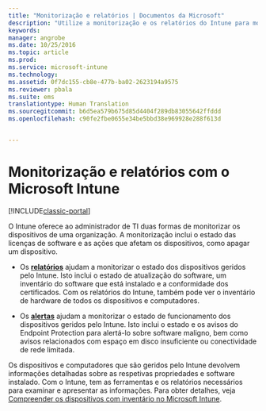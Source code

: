 ```yaml
---
title: "Monitorização e relatórios | Documentos da Microsoft"
description: "Utilize a monitorização e os relatórios do Intune para monitorizar o estado dos dispositivos da sua organização."
keywords: 
manager: angrobe
ms.date: 10/25/2016
ms.topic: article
ms.prod: 
ms.service: microsoft-intune
ms.technology: 
ms.assetid: 0f7dc155-cb8e-477b-ba02-2623194a9575
ms.reviewer: pbala
ms.suite: ems
translationtype: Human Translation
ms.sourcegitcommit: b6d5ea579b675d85d4404f289db83055642ffddd
ms.openlocfilehash: c90fe2fbe0655e34be5bbd38e969928e288f613d


---
```


# <a name="monitoring-and-reports-with-microsoft-intune"></a>Monitorização e relatórios com o Microsoft Intune

[!INCLUDE[classic-portal](../includes/classic-portal.md)]

O Intune oferece ao administrador de TI duas formas de monitorizar os dispositivos de uma organização. A monitorização inclui o estado das licenças de software e as ações que afetam os dispositivos, como apagar um dispositivo.

-   Os **[relatórios](../deploy-use/understand-microsoft-intune-operations-by-using-reports.md)** ajudam a monitorizar o estado dos dispositivos geridos pelo Intune. Isto inclui o estado de atualização do software, um inventário do software que está instalado e a conformidade dos certificados.
     Com os relatórios do Intune, também pode ver o inventário de hardware de todos os dispositivos e computadores.

-   Os **[alertas](../deploy-use/get-notified-by-alerts.md)** ajudam a monitorizar o estado de funcionamento dos dispositivos geridos pelo Intune. Isto inclui o estado e os avisos do Endpoint Protection para alertá-lo sobre software maligno, bem como avisos relacionados com espaço em disco insuficiente ou conectividade de rede limitada.

Os dispositivos e computadores que são geridos pelo Intune devolvem informações detalhadas sobre as respetivas propriedades e software instalado. Com o Intune, tem as ferramentas e os relatórios necessários para examinar e apresentar as informações. Para obter detalhes, veja [Compreender os dispositivos com inventário no Microsoft Intune](../deploy-use/understand-your-devices-with-inventory-in-microsoft-intune.md).



<!--HONumber=Dec16_HO2-->



